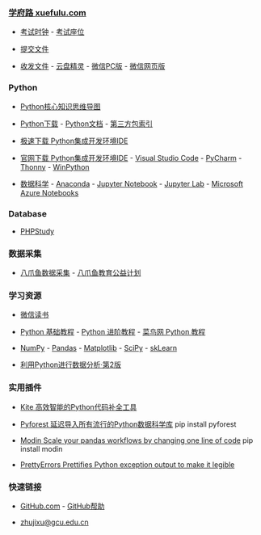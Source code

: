 ### **[学府路 xuefulu.com](http://xuefulu.com/)**

+ [考试时钟](http://508cst.gcu.edu.cn/clock/) - [考试座位](http://508cst.gcu.edu.cn/seat/)

+ [提交文件](https://wss.cc/s/1hk4ivsbv63)

+ [收发文件](https://www.wenshushu.cn/) - [云盘精灵](https://www.yunpanjingling.com/) - [微信PC版](https://pc.weixin.qq.com/) - [微信网页版](https://wx.qq.com/)

### **Python**
+ [Python核心知识思维导图](https://wss3.cn/f/1s2me0jf1xn)

+ [Python下载](https://www.python.org/downloads/) - [Python文档](https://docs.python.org/zh-cn/3/) - [第三方包索引](https://pypi.org/)

+ [极速下载 Python集成开发环境IDE](https://wss3.cn/f/1s2m3l4of4b)

+ [官网下载 Python集成开发环境IDE](http://xuefulu.com/) - [ Visual Studio Code](https://code.visualstudio.com/) - [PyCharm](http://www.jetbrains.com/pycharm/download/) - [Thonny](https://thonny.org) - [WinPython](https://sourceforge.net/projects/winpython/files/)

+ [数据科学](http://xuefulu.com/) - [Anaconda](https://www.anaconda.com/distribution/) - [Jupyter Notebook](https://mybinder.org/v2/gh/ipython/ipython-in-depth/master?filepath=binder/Index.ipynb) - [Jupyter Lab](https://mybinder.org/v2/gh/jupyterlab/jupyterlab-demo/try.jupyter.org?urlpath=lab) - [Microsoft Azure Notebooks](https://notebooks.azure.com/)

### **Database**
+ [PHPStudy](https://www.xp.cn/)

### **数据采集**
+ [八爪鱼数据采集](https://www.bazhuayu.com/download) - [八爪鱼教育公益计划](https://www.bazhuayu.com/edu)

### **学习资源**
+ [微信读书](https://weread.qq.com/)

+ [Python 基础教程](https://bop.mol.uno) - [Python 进阶教程](http://interpy.eastlakeside.com/) - [菜鸟网 Python 教程](https://www.runoob.com/python3/python3-tutorial.html)

+ [NumPy](https://www.numpy.org.cn) - [Pandas](https://www.pypandas.cn) - [Matplotlib](https://www.matplotlib.org.cn) - [SciPy](https://wizardforcel.gitbooks.io/scipy-lecture-notes/content/) - [skLearn](https://sklearn.apachecn.org/)

+ [利用Python进行数据分析·第2版](https://seancheney.gitbook.io/python-for-data-analysis-2nd/)

### **实用插件**
+ [Kite 高效智能的Python代码补全工具](https://www.kite.com/)

+ [Pyforest 延迟导入所有流行的Python数据科学库](https://github.com/8080labs/pyforest) pip install pyforest

+ [Modin Scale your pandas workflows by changing one line of code](https://github.com/modin-project/modin) pip install modin

+ [PrettyErrors Prettifies Python exception output to make it legible](https://github.com/onelivesleft/PrettyErrors)

### **快速链接**
+ [GitHub.com](https://github.com/login) - [GitHub帮助](https://help.github.com/cn)

+ <zhujixu@gcu.edu.cn>
